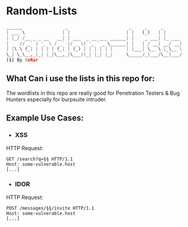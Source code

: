 # Random-Lists

```python
______                _                       _     _     _       
| ___ \              | |                     | |   (_)   | |      
| |_/ /__ _ _ __   __| | ___  _ __ ___ ______| |    _ ___| |_ ___ 
|    // _` | '_ \ / _` |/ _ \| '_ ` _ \______| |   | / __| __/ __|
| |\ \ (_| | | | | (_| | (_) | | | | | |     | |___| \__ \ |_\__ \
\_| \_\__,_|_| |_|\__,_|\___/|_| |_| |_|     \_____/_|___/\__|___/
[$] By 0xRar
```

## What Can i use the lists in this repo for:
The wordlists in this repo are really good for Penetration Testers & Bug Hunters especially 
for burpsuite intruder.

## Example Use Cases:
- ### XSS
HTTP Request:
```
GET /search?q=§§ HTTP/1.1
Host: some-vulnerable.host
[...]
```

- ### IDOR
HTTP Request:
```
POST /messages/§§/invite HTTP/1.1
Host: some-vulnerable.host
[...]
```
